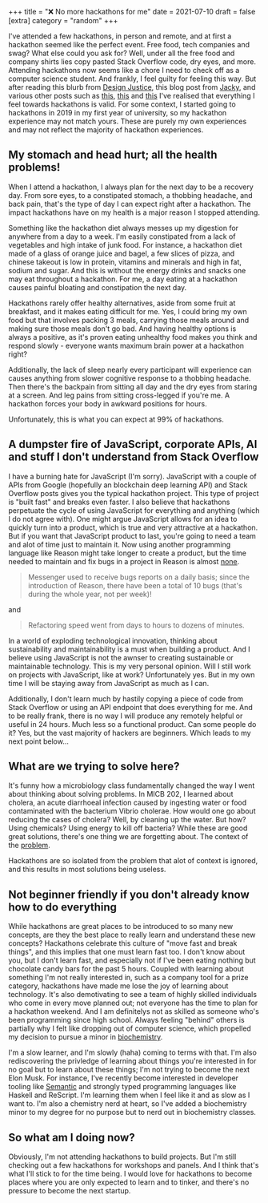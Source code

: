 +++
title = "❌ No more hackathons for me"
date = 2021-07-10
draft = false
[extra]
category = "random"
+++

I've attended a few hackathons, in person and remote, and at first a hackathon seemed like the perfect event. Free food, tech companies and swag? What else could you ask for? Well, under all the free food and company shirts lies copy pasted Stack Overflow code, dry eyes, and more. Attending hackathons now seems like a chore I need to check off as a computer science student. And frankly, I feel guilty for feeling this way. But after reading this blurb from [Design Justice](https://files.slack.com/files-pri/T01V91WKPRS-F0237LNNB25/image.png), this blog post from [Jacky](https://jzhao.xyz/posts/hackathons/?ref=home), and various other posts such as [this](https://www.quora.com/Why-might-someone-really-like-programming-contests-but-have-no-desire-to-go-to-a-hackathon), [this](https://dev.to/shobhitic/why-i-am-not-going-to-attend-hackathons-anymore-2896) and [this](https://thedailytexan.com/2018/05/02/fall-out-of-love-with-the-hackathon/) I've realised that everything I feel towards hackathons is valid. For some context, I started going to hackathons in 2019 in my first year of university, so my hackathon experience may not match yours. These are purely my own experiences and may not reflect the majority of hackathon experiences.

## My stomach and head hurt; all the health problems!
When I attend a hackathon, I always plan for the next day to be a recovery day. From sore eyes, to a constipated stomach, a thobbing headache, and back pain, that's the type of day I can expect right after a hackathon. The impact hackathons have on my health is a major reason I stopped attending. 

Something like the hackathon diet always messes up my digestion for anywhere from a day to a week. I'm easily constipated from a lack of vegetables and high intake of junk food. For instance, a hackathon diet made of a glass of orange juice and bagel, a few slices of pizza, and chinese takeout is low in protein, vitamins and minerals and high in fat, sodium and sugar. And this is without the energy drinks and snacks one may eat throughout a hackathon. For me, a day eating at a hackathon causes painful bloating and constipation the next day. 

Hackathons rarely offer healthy alternatives, aside from some fruit at breakfast, and it makes eating difficult for me. Yes, I could bring my own food but that involves packing 3 meals, carrying those meals around and making sure those meals don't go bad. And having healthy options is always a positive, as it's proven eating unhealthy food makes you think and respond slowly - everyone wants maximum brain power at a hackathon right?

Additionally, the lack of sleep nearly every participant will experience can causes anything from slower cognitive response to a thobbing headache. Then there's the backpain from sitting all day and the dry eyes from staring at a screen. And leg pains from sitting cross-legged if you're me. A hackathon forces your body in awkward positions for hours. 

Unfortunately, this is what you can expect at 99% of hackathons. 

## A dumpster fire of JavaScript, corporate APIs, AI and stuff I don't understand from Stack Overflow
I have a burning hate for JavaScript (I'm sorry). JavaScript with a couple of APIs from Google (hopefully an blockchain deep learning API) and Stack Overflow posts gives you the typical hackathon project. This type of project is "built fast" and breaks even faster. I also believe that hackathons perpetuate the cycle of using JavaScript for everything and anything (which I do not agree with). One might argue JavaScript allows for an idea to quickly turn into a product, which is true and very attractive at a hackathon. But if you want that JavaScript product to last, you're going to need a team and alot of time just to maintain it. Now using another programming language like Reason might take longer to create a product, but the time needed to maintain and fix bugs in a project in Reason is almost [none](https://reasonml.github.io/blog/2017/09/08/messenger-50-reason). 

> Messenger used to receive bugs reports on a daily basis; since the introduction of Reason, there have been a total of 10 bugs (that's during the whole year, not per week)! 

and 

> Refactoring speed went from days to hours to dozens of minutes. 

In a world of exploding technological innovation, thinking about sustainability and maintainability is a must when building a product. And I believe using JavaScript is not the awnser to creating sustainable or maintainable technology. This is my very personal opinion. Will I still work on projects with JavaScript, like at work? Unfortunately yes. But in my own time I will be staying away from JavaScript as much as I can. 

Additionally, I don't learn much by hastily copying a piece of code from Stack Overflow or using an API endpoint that does everything for me. And to be really frank, there is no way I will produce any remotely helpful or useful in 24 hours. Much less so a functional product. Can some people do it? Yes, but the vast majority of hackers are beginners. Which leads to my next point below...

## What are we trying to solve here?
It's funny how a microbiology class fundamentally changed the way I went about thinking about solving problems. In MICB 202, I learned about cholera, an acute diarrhoeal infection caused by ingesting water or food contaminated with the bacterium Vibrio cholerae. How would one go about reducing the cases of cholera? Well, by cleaning up the water. But how? Using chemicals? Using energy to kill off bacteria? While these are good great solutions, there's one thing we are forgetting about. The context of the [problem](https://www.pnas.org/content/100/3/1051).

Hackathons are so isolated from the problem that alot of context is ignored, and this results in most solutions being useless. 

## Not beginner friendly if you don't already know how to do everything
While hackathons are great places to be introduced to so many new concepts, are they the best place to really learn and understand these new concepts? Hackathons celebrate this culture of "move fast and break things", and this implies that one must learn fast too. I don't know about you, but I don't learn fast, and especially not if I've been eating nothing but chocolate candy bars for the past 5 hours. Coupled with learning about something I'm not really interested in, such as a company tool for a prize category, hackathons have made me lose the joy of learning about technology. It's also demotivating to see a team of highly skilled individuals who come in every move planned out; not everyone has the time to plan for a hackathon weekend. And I am definitelys not as skilled as someone who's been programming since high school. Always feeling "behind" others is partially why I felt like dropping out of computer science, which propelled my decision to pursue a minor in [biochemistry](/blog/cs-bchem). 

I'm a slow learner, and I'm slowly (haha) coming to terms with that. I'm also rediscovering the privledge of learning about things you're interested in for no goal but to learn about these things; I'm not trying to become the next Elon Musk. For instance, I've recently become interested in developer tooling like [Semantic](https://github.com/github/semantic) and strongly typed programming languages like Haskell and ReScript. I'm learning them when I feel like it and as slow as I want to. I'm also a chemistry nerd at heart, so I've added a biochemistry minor to my degree for no purpose but to nerd out in biochemistry classes. 

## So what am I doing now?
Obviously, I'm not attending hackathons to build projects. But I'm still checking out a few hackathons for workshops and panels. And I think that's what I'll stick to for the time being. I would love for hackathons to become places where you are only expected to learn and to tinker, and there's no pressure to become the next startup. 
